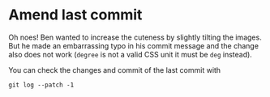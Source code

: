 # Amend last commit

Oh noes! Ben wanted to increase the cuteness by slightly tilting the
images. But he made an embarrassing typo in his commit message and the
change also does not work (`degree` is not a valid CSS unit it must be
`deg` instead).

You can check the changes and commit of the last commit with

```shell
git log --patch -1
```
